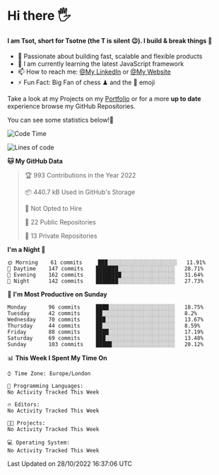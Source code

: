 # Hi there :raised_hand_with_fingers_splayed:
#### I am Tsot, short for Tsotne (the T is silent :wink:). I build & break things :space_invader:
- :telescope: Passionate about building fast, scalable and flexible products
- :seedling: I am currently learning the latest JavaScript framework 
- :mailbox: How to reach me: [@My LinkedIn](https://www.linkedin.com/in/tsotne-gvadzabia/) or [@My Website](https://tsotne.co.uk/contact)
- :zap: Fun Fact: Big Fan of chess ♟ and the 👾 emoji

Take a look at my Projects on my [Portfolio](https://tsotne.co.uk/) or for a more **up to date** experience browse my GitHub Repositories.

You can see some statistics below!:space_invader:
<!--START_SECTION:waka-->
![Code Time](http://img.shields.io/badge/Code%20Time-761%20hrs%202%20mins-blue)

![Lines of code](https://img.shields.io/badge/From%20Hello%20World%20I%27ve%20Written-624%20Thousand%20lines%20of%20code-blue)

**🐱 My GitHub Data** 

> 🏆 993 Contributions in the Year 2022
 > 
> 📦 440.7 kB Used in GitHub's Storage 
 > 
> 🚫 Not Opted to Hire
 > 
> 📜 22 Public Repositories 
 > 
> 🔑 13 Private Repositories  
 > 
**I'm a Night 🦉** 

```text
🌞 Morning    61 commits     ███░░░░░░░░░░░░░░░░░░░░░░   11.91% 
🌆 Daytime    147 commits    ███████░░░░░░░░░░░░░░░░░░   28.71% 
🌃 Evening    162 commits    ████████░░░░░░░░░░░░░░░░░   31.64% 
🌙 Night      142 commits    ███████░░░░░░░░░░░░░░░░░░   27.73%

```
📅 **I'm Most Productive on Sunday** 

```text
Monday       96 commits     ████░░░░░░░░░░░░░░░░░░░░░   18.75% 
Tuesday      42 commits     ██░░░░░░░░░░░░░░░░░░░░░░░   8.2% 
Wednesday    70 commits     ███░░░░░░░░░░░░░░░░░░░░░░   13.67% 
Thursday     44 commits     ██░░░░░░░░░░░░░░░░░░░░░░░   8.59% 
Friday       88 commits     ████░░░░░░░░░░░░░░░░░░░░░   17.19% 
Saturday     69 commits     ███░░░░░░░░░░░░░░░░░░░░░░   13.48% 
Sunday       103 commits    █████░░░░░░░░░░░░░░░░░░░░   20.12%

```


📊 **This Week I Spent My Time On** 

```text
⌚︎ Time Zone: Europe/London

💬 Programming Languages: 
No Activity Tracked This Week

🔥 Editors: 
No Activity Tracked This Week

🐱‍💻 Projects: 
No Activity Tracked This Week

💻 Operating System: 
No Activity Tracked This Week

```


 Last Updated on 28/10/2022 16:37:06 UTC
<!--END_SECTION:waka-->
